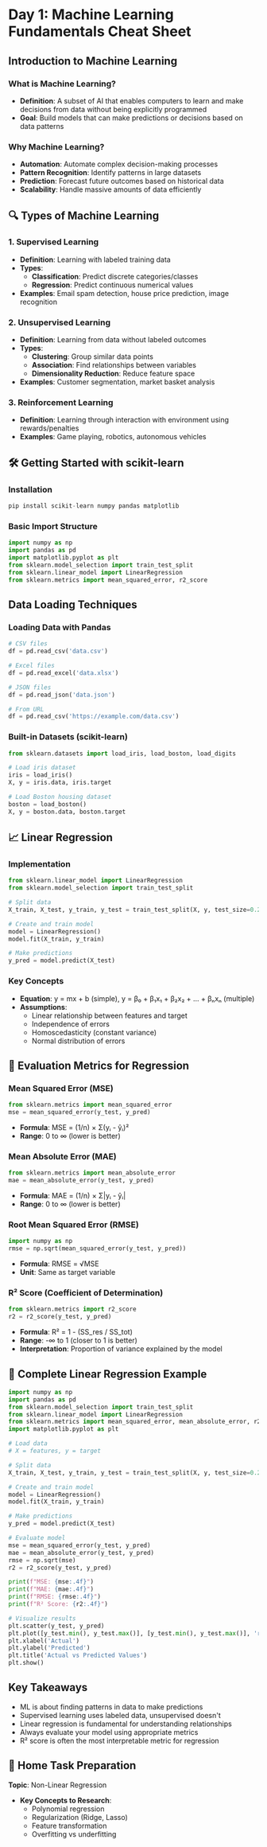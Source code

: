 # Day 1: Machine Learning Fundamentals Cheat Sheet

## Introduction to Machine Learning

### What is Machine Learning?
- **Definition**: A subset of AI that enables computers to learn and make decisions from data without being explicitly programmed
- **Goal**: Build models that can make predictions or decisions based on data patterns

### Why Machine Learning?
- **Automation**: Automate complex decision-making processes
- **Pattern Recognition**: Identify patterns in large datasets
- **Prediction**: Forecast future outcomes based on historical data
- **Scalability**: Handle massive amounts of data efficiently

## 🔍 Types of Machine Learning

### 1. Supervised Learning
- **Definition**: Learning with labeled training data
- **Types**:
  - **Classification**: Predict discrete categories/classes
  - **Regression**: Predict continuous numerical values
- **Examples**: Email spam detection, house price prediction, image recognition

### 2. Unsupervised Learning
- **Definition**: Learning from data without labeled outcomes
- **Types**:
  - **Clustering**: Group similar data points
  - **Association**: Find relationships between variables
  - **Dimensionality Reduction**: Reduce feature space
- **Examples**: Customer segmentation, market basket analysis

### 3. Reinforcement Learning
- **Definition**: Learning through interaction with environment using rewards/penalties
- **Examples**: Game playing, robotics, autonomous vehicles

## 🛠️ Getting Started with scikit-learn

### Installation
```python
pip install scikit-learn numpy pandas matplotlib
```

### Basic Import Structure
```python
import numpy as np
import pandas as pd
import matplotlib.pyplot as plt
from sklearn.model_selection import train_test_split
from sklearn.linear_model import LinearRegression
from sklearn.metrics import mean_squared_error, r2_score
```

## Data Loading Techniques

### Loading Data with Pandas
```python
# CSV files
df = pd.read_csv('data.csv')

# Excel files
df = pd.read_excel('data.xlsx')

# JSON files
df = pd.read_json('data.json')

# From URL
df = pd.read_csv('https://example.com/data.csv')
```

### Built-in Datasets (scikit-learn)
```python
from sklearn.datasets import load_iris, load_boston, load_digits

# Load iris dataset
iris = load_iris()
X, y = iris.data, iris.target

# Load Boston housing dataset
boston = load_boston()
X, y = boston.data, boston.target
```

## 📈 Linear Regression

### Implementation
```python
from sklearn.linear_model import LinearRegression
from sklearn.model_selection import train_test_split

# Split data
X_train, X_test, y_train, y_test = train_test_split(X, y, test_size=0.2, random_state=42)

# Create and train model
model = LinearRegression()
model.fit(X_train, y_train)

# Make predictions
y_pred = model.predict(X_test)
```

### Key Concepts
- **Equation**: y = mx + b (simple), y = β₀ + β₁x₁ + β₂x₂ + ... + βₙxₙ (multiple)
- **Assumptions**: 
  - Linear relationship between features and target
  - Independence of errors
  - Homoscedasticity (constant variance)
  - Normal distribution of errors

## 📏 Evaluation Metrics for Regression

### Mean Squared Error (MSE)
```python
from sklearn.metrics import mean_squared_error
mse = mean_squared_error(y_test, y_pred)
```
- **Formula**: MSE = (1/n) × Σ(yᵢ - ŷᵢ)²
- **Range**: 0 to ∞ (lower is better)

### Mean Absolute Error (MAE)
```python
from sklearn.metrics import mean_absolute_error
mae = mean_absolute_error(y_test, y_pred)
```
- **Formula**: MAE = (1/n) × Σ|yᵢ - ŷᵢ|
- **Range**: 0 to ∞ (lower is better)

### Root Mean Squared Error (RMSE)
```python
import numpy as np
rmse = np.sqrt(mean_squared_error(y_test, y_pred))
```
- **Formula**: RMSE = √MSE
- **Unit**: Same as target variable

### R² Score (Coefficient of Determination)
```python
from sklearn.metrics import r2_score
r2 = r2_score(y_test, y_pred)
```
- **Formula**: R² = 1 - (SS_res / SS_tot)
- **Range**: -∞ to 1 (closer to 1 is better)
- **Interpretation**: Proportion of variance explained by the model

## 🔧 Complete Linear Regression Example
```python
import numpy as np
import pandas as pd
from sklearn.model_selection import train_test_split
from sklearn.linear_model import LinearRegression
from sklearn.metrics import mean_squared_error, mean_absolute_error, r2_score
import matplotlib.pyplot as plt

# Load data
# X = features, y = target

# Split data
X_train, X_test, y_train, y_test = train_test_split(X, y, test_size=0.2, random_state=42)

# Create and train model
model = LinearRegression()
model.fit(X_train, y_train)

# Make predictions
y_pred = model.predict(X_test)

# Evaluate model
mse = mean_squared_error(y_test, y_pred)
mae = mean_absolute_error(y_test, y_pred)
rmse = np.sqrt(mse)
r2 = r2_score(y_test, y_pred)

print(f"MSE: {mse:.4f}")
print(f"MAE: {mae:.4f}")
print(f"RMSE: {rmse:.4f}")
print(f"R² Score: {r2:.4f}")

# Visualize results
plt.scatter(y_test, y_pred)
plt.plot([y_test.min(), y_test.max()], [y_test.min(), y_test.max()], 'r--', lw=2)
plt.xlabel('Actual')
plt.ylabel('Predicted')
plt.title('Actual vs Predicted Values')
plt.show()
```

## Key Takeaways
- ML is about finding patterns in data to make predictions
- Supervised learning uses labeled data, unsupervised doesn't
- Linear regression is fundamental for understanding relationships
- Always evaluate your model using appropriate metrics
- R² score is often the most interpretable metric for regression

## 📝 Home Task Preparation
**Topic**: Non-Linear Regression
- **Key Concepts to Research**:
  - Polynomial regression
  - Regularization (Ridge, Lasso)
  - Feature transformation
  - Overfitting vs underfitting
